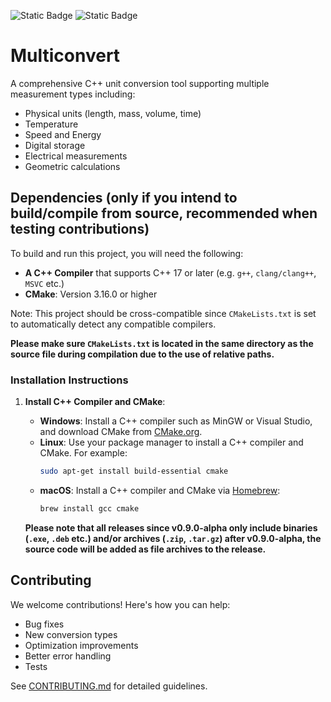 ![Static Badge](https://img.shields.io/badge/License-GPL%20v3.0-blue?style=flat)
![Static Badge](https://img.shields.io/badge/Latest%20version-v1.0.0rc.1-orange?style=flat)

# Multiconvert
A comprehensive C++ unit conversion tool supporting multiple measurement types including:
- Physical units (length, mass, volume, time)
- Temperature
- Speed and Energy
- Digital storage
- Electrical measurements
- Geometric calculations

## Dependencies (only if you intend to build/compile from source, recommended when testing contributions)

To build and run this project, you will need the following:

- **A C++ Compiler** that supports C++ 17 or later (e.g. `g++`, `clang/clang++`, `MSVC` etc.)
- **CMake**: Version 3.16.0 or higher

Note: This project should be cross-compatible since `CMakeLists.txt` is set to automatically detect any compatible compilers.

**Please make sure `CMakeLists.txt` is located in the same directory as the source file during compilation due to the use of relative paths.**

### Installation Instructions

1. **Install C++ Compiler and CMake**:

   - **Windows**: Install a C++ compiler such as MinGW or Visual Studio, and download CMake from [CMake.org](https://cmake.org/download/).
   - **Linux**: Use your package manager to install a C++ compiler and CMake. For example:
     ```bash
     sudo apt-get install build-essential cmake
     ```
   - **macOS**: Install a C++ compiler and CMake via [Homebrew](https://brew.sh/):
     ```bash
     brew install gcc cmake
     ```

   **Please note that all releases since v0.9.0-alpha only include binaries (`.exe`, `.deb` etc.) and/or archives (`.zip`, `.tar.gz`)
   after v0.9.0-alpha, the source code will be added as file archives to the release.** 

## Contributing
We welcome contributions! Here's how you can help:
- Bug fixes
- New conversion types
- Optimization improvements
- Better error handling
- Tests

See [CONTRIBUTING.md](https://github.com/TheSkyler-Dev/Multiconvert/blob/main/CONTRIBUTING.md) for detailed guidelines.
